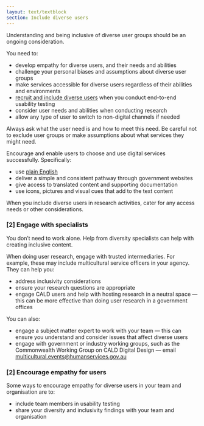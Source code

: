 ```yaml
---
layout: text/textblock
section: Include diverse users
---
```

Understanding and being inclusive of diverse user groups should be an ongoing consideration. 

You need to:
- develop empathy for diverse users, and their needs and abilities
- challenge your personal biases and assumptions about diverse user groups
- make services accessible for diverse users regardless of their abilities and environments
- [recruit and include diverse users](/user-research/identifying-users-needs/#make-your-research-inclusive) when you conduct end-to-end usability testing
- consider user needs and abilities when conducting research
- allow any type of user to switch to non-digital channels if needed

Always ask what the user need is and how to meet this need. Be careful not to exclude user groups or make assumptions about what services they might need.

Encourage and enable users to choose and use digital services successfully. Specifically:

- use [plain English](https://guides.service.gov.au/content-guide/writing-style/)
- deliver a simple and consistent pathway through government websites
- give access to translated content and supporting documentation
- use icons, pictures and visual cues that add to the text content

When you include diverse users in research activities, cater for any access needs or other considerations.

### [2] Engage with specialists

You don’t need to work alone. Help from diversity specialists can help with creating inclusive content. 

When doing user research, engage with trusted intermediaries. For example, these may include multicultural service officers in your agency. They can help you:

- address inclusivity considerations
- ensure your research questions are appropriate
- engage CALD users and help with hosting research in a neutral space — this can be more effective than doing user research in a government offices

You can also:

- engage a subject matter expert to work with your team — this can ensure you understand and consider issues that affect diverse users
- engage with government or industry working groups, such as the Commonwealth Working Group on CALD Digital Design — email [multicultural.events@humanservices.gov.au](mailto:multicultural.events@humanservices.gov.au)

### [2] Encourage empathy for users

Some ways to encourage empathy for diverse users in your team and organisation are to:
- include team members in usability testing
- share your diversity and inclusivity findings with your team and organisation
